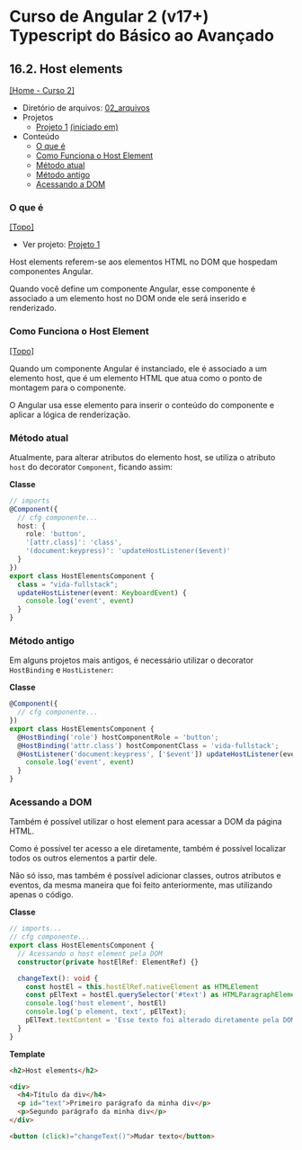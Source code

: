 # Curso de Angular 2 (v17+) Typescript do Básico ao Avançado

## 16.2. Host elements
[[Home - Curso 2]](../../README.md#curso-2)<br />

- Diretório de arquivos: [02_arquivos](./02_arquivos/)
- Projetos
  - [Projeto 1](./02_arquivos/proj_01/) [(iniciado em)](#o-que-é)
- Conteúdo
  - [O que é](#o-que-é)
  - [Como Funciona o Host Element](#como-funciona-o-host-element)
  - [Método atual](#método-atual)
  - [Método antigo](#método-antigo)
  - [Acessando a DOM](#acessando-a-dom)

### O que é
[[Topo]](#)<br />

- Ver projeto: [Projeto 1](./02_arquivos/proj_01/)

Host elements referem-se aos elementos HTML no DOM que hospedam componentes Angular.

Quando você define um componente Angular, esse componente é associado a um elemento host no DOM onde ele será inserido e renderizado.

### Como Funciona o Host Element
[[Topo]](#)<br />

Quando um componente Angular é instanciado, ele é associado a um elemento host, que é um elemento HTML que atua como o ponto de montagem para o componente.

O Angular usa esse elemento para inserir o conteúdo do componente e aplicar a lógica de renderização.

### Método atual

Atualmente, para alterar atributos do elemento host, se utiliza o atributo `host` do decorator `Component`, ficando assim:

**Classe**
```typescript
// imports
@Component({
  // cfg componente...
  host: {
    role: 'button',
    '[attr.class]': 'class',
    '(document:keypress)': 'updateHostListener($event)'
  }
})
export class HostElementsComponent {
  class = "vida-fullstack";
  updateHostListener(event: KeyboardEvent) {
    console.log('event', event)
  }
}
```

### Método antigo

Em alguns projetos mais antigos, é necessário utilizar o decorator `HostBinding` e `HostListener`:

**Classe**
```typescript
@Component({
  // cfg componente...
})
export class HostElementsComponent {
  @HostBinding('role') hostComponentRole = 'button';
  @HostBinding('attr.class') hostComponentClass = 'vida-fullstack';
  @HostListener('document:keypress', ['$event']) updateHostListener(event: KeyboardEvent) {
    console.log('event', event)
  }
}
```

### Acessando a DOM

Também é possível utilizar o host element para acessar a DOM da página HTML.

Como é possível ter acesso a ele diretamente, também é possível localizar todos os outros elementos a partir dele.

Não só isso, mas também é possível adicionar classes, outros atributos e eventos, da mesma maneira que foi feito anteriormente, mas utilizando apenas o código.

**Classe**
```typescript
// imports...
// cfg componente...
export class HostElementsComponent {
  // Acessando o host element pela DOM
  constructor(private hostElRef: ElementRef) {}

  changeText(): void {
    const hostEl = this.hostElRef.nativeElement as HTMLElement
    const pElText = hostEl.querySelector('#text') as HTMLParagraphElement;
    console.log('host element', hostEl)
    console.log('p element, text', pElText);
    pElText.textContent = 'Esse texto foi alterado diretamente pela DOM através da classe angular';
  }
}
```

**Template**
```html
<h2>Host elements</h2>

<div>
  <h4>Título da div</h4>
  <p id="text">Primeiro parágrafo da minha div</p>
  <p>Segundo parágrafo da minha div</p>
</div>

<button (click)="changeText()">Mudar texto</button>
```
